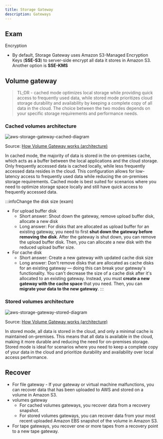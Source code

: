 ```yaml
---
title: Storage Gateway
description: Gateways
---
```


## Exam

Encryption
- By default, Storage Gateway uses Amazon S3-Managed Encryption Keys (**SSE-S3**) to server-side encrypt all data it stores in Amazon S3. Another option is **SSE-KMS**

## Volume gateway

> TL;DR - cached mode optimizes local storage while providing quick access to frequently used data, while stored mode prioritizes cloud storage durability and availability by keeping a complete copy of all data in the cloud. The choice between the two modes depends on your specific storage requirements and performance needs.

### Cached volumes architecture

![aws-storage-gateway-cached-diagram](/img/aws/storage/gateways/aws-storage-gateway-cached-diagram.png)

Source: [How Volume Gateway works (architecture)](https://docs.aws.amazon.com/storagegateway/latest/vgw/StorageGatewayConcepts.html)

In cached mode, the majority of data is stored in the on-premises cache, which acts as a buffer between the local applications and the cloud storage. Only frequently accessed data is cached locally, while less frequently accessed data resides in the cloud. This configuration allows for low-latency access to frequently used data while reducing the on-premises storage requirements. Cached mode is best suited for scenarios where you need to optimize storage space locally and still have quick access to frequently accessed data.

:::infoChange the disk size (exam)

- For upload buffer disk
    - Short answer: Shout down the gateway, remove upload buffer disk, allocate a new disk
    - Long answer: For disks that are allocated as upload buffer for an existing gateway, you need to first **shut down the gateway before removing the disk**. After the gateway is shut down, you can remove the upload buffer disk. Then, you can allocate a new disk with the reduced upload buffer size.
- For cache disk
    - Short answer: Create a new gateway with updated cache disk size
    - Long answer: Don't remove disks that are allocated as cache disks for an existing gateway — doing this can break your gateway's functionality. You can't decrease the size of a cache disk after it's allocated to an existing gateway. Instead, you must **create a new gateway with the cache space** that you need. Then, you can **migrate your data to the new gateway**.
:::


### Stored volumes architecture

![aws-storage-gateway-stored-diagram](/img/aws/storage/gateways/aws-storage-gateway-stored-diagram.png)

Source: [How Volume Gateway works (architecture)](https://docs.aws.amazon.com/storagegateway/latest/vgw/StorageGatewayConcepts.html)

In stored mode, all data is stored in the cloud, and only a minimal cache is maintained on-premises. This means that all data is available in the cloud, making it more durable and reducing the need for on-premises storage. Stored mode is ideal for scenarios where you need to keep a complete copy of your data in the cloud and prioritize durability and availability over local access performance.


## Recover

- For file gateway - If your gateway or virtual machine malfunctions, you can recover data that has been uploaded to AWS and stored on a volume in Amazon S3.
- volumes gateway
    - For cached volumes gateways, you recover data from a recovery snapshot. 
    - For stored volumes gateways, you can recover data from your most recent uploaded Amazon EBS snapshot of the volume in Amazon S3. 
- For tape gateways, you recover one or more tapes from a recovery point to a new tape gateway.
